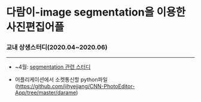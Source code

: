 # 다람이-image segmentation을 이용한 사진편집어플

### 교내 상생스터디(2020.04~2020.06)

-----------------

- ~4월: [segmentation 관련 스터디](https://github.com/sohyeon98720/deepLearning_study#%EC%BD%94%EB%93%9C%EC%9A%94%EC%95%BD-segmentation)

- 어플리케이션에서 소켓통신할 python파일 (https://github.com/jihyejjang/CNN-PhotoEditor-App/tree/master/darame)
